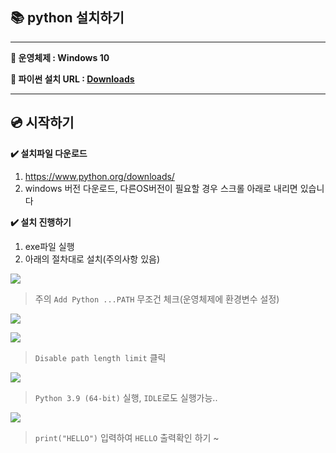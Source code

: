 **📚 python 설치하기**
--
---

**📍 운영체제 : Windows 10**

**📍 파이썬 설치 URL : [Downloads](https://www.python.org/downloads/)**

---


**💿 시작하기**
--

**✔️ 설치파일 다운로드**
   1. https://www.python.org/downloads/
   2. windows 버전 다운로드, 다른OS버전이 필요할 경우 스크롤 아래로 내리면 있습니다

**✔️ 설치 진행하기**
   1. exe파일 실행
   2. 아래의 절차대로 설치(주의사항 있음)

![](https://i.ibb.co/ssnWX67/image.png)
> 주의 `Add Python ...PATH` 무조건 체크(운영체제에 환경변수 설정)

![](https://i.ibb.co/XCg72t8/image.png)


![](https://i.ibb.co/KDWP44X/image.png)
> `Disable path length limit` 클릭


![](https://i.ibb.co/KsfX4kZ/image.png)
> `Python 3.9 (64-bit)` 실행, `IDLE`로도 실행가능..


![](https://i.ibb.co/thmG4rY/image.png)
> `print("HELLO")` 입력하여 `HELLO` 출력확인 하기 ~
